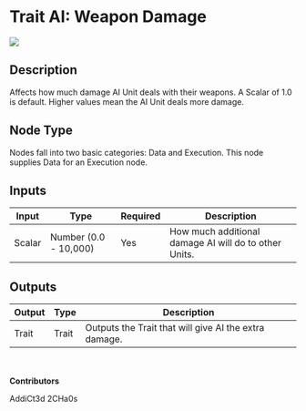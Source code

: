 # Trait AI: Weapon Damage
![](../../../.gitbook/assets/trait-ai-weapon-damage.png)

## Description
Affects how much damage AI Unit deals with their weapons. A Scalar of 1.0 is default. Higher values mean the AI Unit deals more damage.

## Node Type
Nodes fall into two basic categories: Data and Execution. This node supplies Data for an Execution node.

## Inputs
| Input | Type | Required | Description |
|------------------|------------------|----------|--------------------------------------------------------------|
| Scalar | Number (0.0 - 10,000) | Yes | How much additional damage AI will do to other Units.|

## Outputs
| Output | Type | Description |
|------------------|------------------|--------------------------------------------------------------|
| Trait | Trait | Outputs the Trait that will give AI the extra damage. |

\
\
**Contributors**

AddiCt3d 2CHa0s
